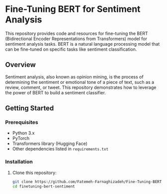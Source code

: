 # Fine-Tuning BERT for Sentiment Analysis

This repository provides code and resources for fine-tuning the BERT (Bidirectional Encoder Representations from Transformers) model for sentiment analysis tasks. BERT is a natural language processing model that can be fine-tuned on specific tasks like sentiment classification.

## Overview

Sentiment analysis, also known as opinion mining, is the process of determining the sentiment or emotional tone of a piece of text, such as a review, comment, or tweet. This repository demonstrates how to leverage the power of BERT to build a sentiment classifier.

## Getting Started

### Prerequisites

- Python 3.x
- PyTorch
- Transformers library (Hugging Face)
- Other dependencies listed in `requirements.txt`

### Installation

1. Clone this repository:

   ```bash
   git clone https://github.com/Fatemeh-Farnaghizadeh/Fine-Tuning-BERT-for-Sentiment-Analysis.git
   cd finetuning-bert-sentiment